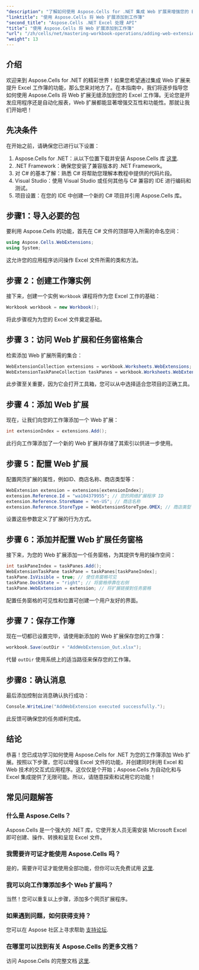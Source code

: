 ```yaml
---
"description": "了解如何使用 Aspose.Cells for .NET 集成 Web 扩展来增强您的 Excel 工作簿。本分步教程涵盖了先决条件和详细的代码示例。"
"linktitle": "使用 Aspose.Cells 将 Web 扩展添加到工作簿"
"second_title": "Aspose.Cells .NET Excel 处理 API"
"title": "使用 Aspose.Cells 将 Web 扩展添加到工作簿"
"url": "/zh/cells/net/mastering-workbook-operations/adding-web-extension/"
"weight": 13
---
```


## 介绍

欢迎来到 Aspose.Cells for .NET 的精彩世界！如果您希望通过集成 Web 扩展来提升 Excel 工作簿的功能，那么您来对地方了。在本指南中，我们将逐步指导您如何使用 Aspose.Cells 将 Web 扩展无缝添加到您的 Excel 工作簿。无论您是开发应用程序还是自动化报表，Web 扩展都能显著增强交互性和功能性。那就让我们开始吧！

## 先决条件

在开始之前，请确保您已进行以下设置：

1. Aspose.Cells for .NET：从以下位置下载并安装 Aspose.Cells 库 [这里](https://releases。aspose.com/cells/net/).
2. .NET Framework：确保您安装了兼容版本的 .NET Framework。
3. 对 C# 的基本了解：熟悉 C# 将帮助您理解本教程中提供的代码片段。
4. Visual Studio：使用 Visual Studio 或任何其他与 C# 兼容的 IDE 进行编码和测试。
5. 项目设置：在您的 IDE 中创建一个新的 C# 项目并引用 Aspose.Cells 库。

## 步骤1：导入必要的包

要利用 Aspose.Cells 的功能，首先在 C# 文件的顶部导入所需的命名空间：

```csharp
using Aspose.Cells.WebExtensions;
using System;
```

这允许您的应用程序访问操作 Excel 文件所需的类和方法。

## 步骤 2：创建工作簿实例

接下来，创建一个实例 `Workbook` 课程将作为您 Excel 工作的基础：

```csharp
Workbook workbook = new Workbook();
```

将此步骤视为为您的 Excel 文件奠定基础。

## 步骤 3：访问 Web 扩展和任务窗格集合

检索添加 Web 扩展所需的集合：

```csharp
WebExtensionCollection extensions = workbook.Worksheets.WebExtensions;
WebExtensionTaskPaneCollection taskPanes = workbook.Worksheets.WebExtensionTaskPanes;
```

此步骤至关重要，因为它会打开工具箱，您可以从中选择适合您项目的正确工具。

## 步骤 4：添加 Web 扩展

现在，让我们向您的工作簿添加一个 Web 扩展：

```csharp
int extensionIndex = extensions.Add();
```

此行向工作簿添加了一个新的 Web 扩展并存储了其索引以供进一步使用。

## 步骤 5：配置 Web 扩展

配置网页扩展的属性，例如ID、商店名称、商店类型等：

```csharp
WebExtension extension = extensions[extensionIndex];
extension.Reference.Id = "wa104379955"; // 您的网络扩展程序 ID
extension.Reference.StoreName = "en-US"; // 商店名称
extension.Reference.StoreType = WebExtensionStoreType.OMEX; // 商店类型
```

设置这些参数定义了扩展的行为方式。

## 步骤 6：添加并配置 Web 扩展任务窗格

接下来，为您的 Web 扩展添加一个任务窗格，为其提供专用的操作空间：

```csharp
int taskPaneIndex = taskPanes.Add();
WebExtensionTaskPane taskPane = taskPanes[taskPaneIndex];
taskPane.IsVisible = true; // 使任务窗格可见
taskPane.DockState = "right"; // 将窗格停靠在右侧
taskPane.WebExtension = extension; // 将扩展链接到任务窗格
```

配置任务窗格的可见性和位置可创建一个用户友好的界面。

## 步骤 7：保存工作簿

现在一切都已设置完毕，请使用新添加的 Web 扩展保存您的工作簿：

```csharp
workbook.Save(outDir + "AddWebExtension_Out.xlsx");
```

代替 `outDir` 使用系统上的适当路径来保存您的工作簿。

## 步骤8：确认消息

最后添加控制台消息确认执行成功：

```csharp
Console.WriteLine("AddWebExtension executed successfully.");
```

此反馈可确保您的任务顺利完成。

## 结论

恭喜！您已成功学习如何使用 Aspose.Cells for .NET 为您的工作簿添加 Web 扩展。按照以下步骤，您可以增强 Excel 文件的功能，并创建同时利用 Excel 和 Web 技术的交互式应用程序。这仅仅是个开始；Aspose.Cells 为自动化和与 Excel 集成提供了无限可能。所以，请随意探索和试用它的功能！

## 常见问题解答

### 什么是 Aspose.Cells？
Aspose.Cells 是一个强大的 .NET 库，它使开发人员无需安装 Microsoft Excel 即可创建、操作、转换和呈现 Excel 文件。

### 我需要许可证才能使用 Aspose.Cells 吗？
是的，需要许可证才能使用全部功能，但你可以先免费试用 [这里](https://releases。aspose.com/).

### 我可以向工作簿添加多个 Web 扩展吗？
当然！您可以重复以上步骤，添加多个网页扩展程序。

### 如果遇到问题，如何获得支持？
您可以在 Aspose 社区上寻求帮助 [支持论坛](https://forum。aspose.com/c/cells/9).

### 在哪里可以找到有关 Aspose.Cells 的更多文档？
访问 Aspose.Cells 的完整文档 [这里](https://reference。aspose.com/cells/net/).